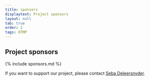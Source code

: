 ```yaml
---
title: sponsors
displaytext: Project sponsors
layout: null
tab: true
order: 2
tags: OTMP
---
```


## Project sponsors
{% include sponsors.md %}

If you want to support our project, please contact [Seba Deleersnyder](mailto:seba@owasp.org).
